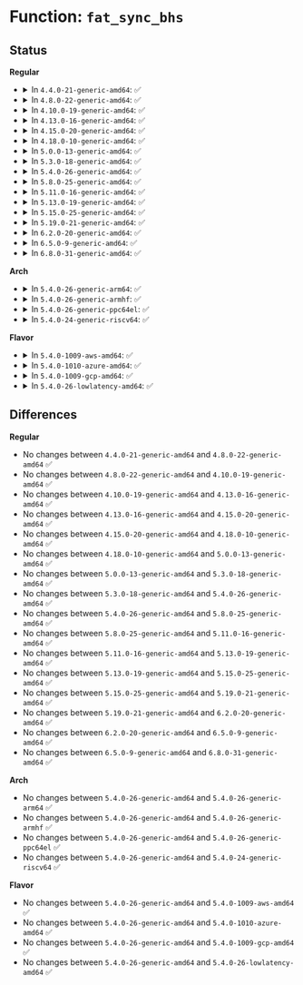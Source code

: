 # Function: <code>fat_sync_bhs</code>

## Status
<b>Regular</b>
<ul>
<li>
<details>
<summary>In <code>4.4.0-21-generic-amd64</code>: ✅</summary>

```c
int fat_sync_bhs(struct buffer_head * * bhs, int nr_bhs)
```

```json
{
  "name": "fat_sync_bhs",
  "collision_type": "Unique Global",
  "inline_type": "No",
  "funcs": [
    {
      "addr": 18446744071581984288,
      "name": "fat_sync_bhs",
      "external": true,
      "loc": "fs/fat/misc.c:265",
      "file": "fs/fat/misc.c",
      "inline": "seen, unknown",
      "caller_inline": [],
      "caller_func": [
        "fs/fat/dir.c:fat_add_entries",
        "fs/fat/fatent.c:fat_free_clusters",
        "fs/fat/fatent.c:fat_free_clusters",
        "fs/fat/fatent.c:fat_ent_write",
        "fs/fat/fatent.c:fat_alloc_clusters"
      ]
    }
  ],
  "symbols": [
    {
      "addr": 18446744071581984288,
      "name": "fat_sync_bhs",
      "section": ".text",
      "bind": "STB_GLOBAL",
      "size": 137
    }
  ]
}
```
</details>
</li>
<li>
<details>
<summary>In <code>4.8.0-22-generic-amd64</code>: ✅</summary>

```c
int fat_sync_bhs(struct buffer_head * * bhs, int nr_bhs)
```

```json
{
  "name": "fat_sync_bhs",
  "collision_type": "Unique Global",
  "inline_type": "No",
  "funcs": [
    {
      "addr": 18446744071582197280,
      "name": "fat_sync_bhs",
      "external": true,
      "loc": "fs/fat/misc.c:265",
      "file": "fs/fat/misc.c",
      "inline": "seen, unknown",
      "caller_inline": [],
      "caller_func": [
        "fs/fat/dir.c:fat_add_entries",
        "fs/fat/fatent.c:fat_free_clusters",
        "fs/fat/fatent.c:fat_free_clusters",
        "fs/fat/fatent.c:fat_alloc_clusters",
        "fs/fat/fatent.c:fat_ent_write"
      ]
    }
  ],
  "symbols": [
    {
      "addr": 18446744071582197280,
      "name": "fat_sync_bhs",
      "section": ".text",
      "bind": "STB_GLOBAL",
      "size": 134
    }
  ]
}
```
</details>
</li>
<li>
<details>
<summary>In <code>4.10.0-19-generic-amd64</code>: ✅</summary>

```c
int fat_sync_bhs(struct buffer_head * * bhs, int nr_bhs)
```

```json
{
  "name": "fat_sync_bhs",
  "collision_type": "Unique Global",
  "inline_type": "No",
  "funcs": [
    {
      "addr": 18446744071582286784,
      "name": "fat_sync_bhs",
      "external": true,
      "loc": "fs/fat/misc.c:265",
      "file": "fs/fat/misc.c",
      "inline": "seen, unknown",
      "caller_inline": [],
      "caller_func": [
        "fs/fat/dir.c:fat_add_entries",
        "fs/fat/fatent.c:fat_free_clusters",
        "fs/fat/fatent.c:fat_free_clusters",
        "fs/fat/fatent.c:fat_alloc_clusters",
        "fs/fat/fatent.c:fat_ent_write"
      ]
    }
  ],
  "symbols": [
    {
      "addr": 18446744071582286784,
      "name": "fat_sync_bhs",
      "section": ".text",
      "bind": "STB_GLOBAL",
      "size": 134
    }
  ]
}
```
</details>
</li>
<li>
<details>
<summary>In <code>4.13.0-16-generic-amd64</code>: ✅</summary>

```c
int fat_sync_bhs(struct buffer_head * * bhs, int nr_bhs)
```

```json
{
  "name": "fat_sync_bhs",
  "collision_type": "Unique Global",
  "inline_type": "No",
  "funcs": [
    {
      "addr": 18446744071582371280,
      "name": "fat_sync_bhs",
      "external": true,
      "loc": "fs/fat/misc.c:265",
      "file": "fs/fat/misc.c",
      "inline": "seen, unknown",
      "caller_inline": [],
      "caller_func": [
        "fs/fat/dir.c:fat_add_entries",
        "fs/fat/fatent.c:fat_free_clusters",
        "fs/fat/fatent.c:fat_free_clusters",
        "fs/fat/fatent.c:fat_alloc_clusters",
        "fs/fat/fatent.c:fat_ent_write"
      ]
    }
  ],
  "symbols": [
    {
      "addr": 18446744071582371280,
      "name": "fat_sync_bhs",
      "section": ".text",
      "bind": "STB_GLOBAL",
      "size": 146
    }
  ]
}
```
</details>
</li>
<li>
<details>
<summary>In <code>4.15.0-20-generic-amd64</code>: ✅</summary>

```c
int fat_sync_bhs(struct buffer_head * * bhs, int nr_bhs)
```

```json
{
  "name": "fat_sync_bhs",
  "collision_type": "Unique Global",
  "inline_type": "No",
  "funcs": [
    {
      "addr": 18446744071582522064,
      "name": "fat_sync_bhs",
      "external": true,
      "loc": "fs/fat/misc.c:265",
      "file": "fs/fat/misc.c",
      "inline": "seen, unknown",
      "caller_inline": [],
      "caller_func": [
        "fs/fat/dir.c:fat_add_entries",
        "fs/fat/fatent.c:fat_free_clusters",
        "fs/fat/fatent.c:fat_free_clusters",
        "fs/fat/fatent.c:fat_alloc_clusters",
        "fs/fat/fatent.c:fat_ent_write"
      ]
    }
  ],
  "symbols": [
    {
      "addr": 18446744071582522064,
      "name": "fat_sync_bhs",
      "section": ".text",
      "bind": "STB_GLOBAL",
      "size": 146
    }
  ]
}
```
</details>
</li>
<li>
<details>
<summary>In <code>4.18.0-10-generic-amd64</code>: ✅</summary>

```c
int fat_sync_bhs(struct buffer_head * * bhs, int nr_bhs)
```

```json
{
  "name": "fat_sync_bhs",
  "collision_type": "Unique Global",
  "inline_type": "No",
  "funcs": [
    {
      "addr": 18446744071582713424,
      "name": "fat_sync_bhs",
      "external": true,
      "loc": "fs/fat/misc.c:265",
      "file": "fs/fat/misc.c",
      "inline": "seen, unknown",
      "caller_inline": [],
      "caller_func": [
        "fs/fat/dir.c:fat_add_entries",
        "fs/fat/fatent.c:fat_free_clusters",
        "fs/fat/fatent.c:fat_free_clusters",
        "fs/fat/fatent.c:fat_alloc_clusters",
        "fs/fat/fatent.c:fat_ent_write"
      ]
    }
  ],
  "symbols": [
    {
      "addr": 18446744071582713424,
      "name": "fat_sync_bhs",
      "section": ".text",
      "bind": "STB_GLOBAL",
      "size": 136
    }
  ]
}
```
</details>
</li>
<li>
<details>
<summary>In <code>5.0.0-13-generic-amd64</code>: ✅</summary>

```c
int fat_sync_bhs(struct buffer_head * * bhs, int nr_bhs)
```

```json
{
  "name": "fat_sync_bhs",
  "collision_type": "Unique Global",
  "inline_type": "No",
  "funcs": [
    {
      "addr": 18446744071582817456,
      "name": "fat_sync_bhs",
      "external": true,
      "loc": "fs/fat/misc.c:343",
      "file": "fs/fat/misc.c",
      "inline": "seen, unknown",
      "caller_inline": [],
      "caller_func": [
        "fs/fat/dir.c:fat_add_entries",
        "fs/fat/fatent.c:fat_free_clusters",
        "fs/fat/fatent.c:fat_free_clusters",
        "fs/fat/fatent.c:fat_alloc_clusters",
        "fs/fat/fatent.c:fat_ent_write"
      ]
    }
  ],
  "symbols": [
    {
      "addr": 18446744071582817456,
      "name": "fat_sync_bhs",
      "section": ".text",
      "bind": "STB_GLOBAL",
      "size": 136
    }
  ]
}
```
</details>
</li>
<li>
<details>
<summary>In <code>5.3.0-18-generic-amd64</code>: ✅</summary>

```c
int fat_sync_bhs(struct buffer_head * * bhs, int nr_bhs)
```

```json
{
  "name": "fat_sync_bhs",
  "collision_type": "Unique Global",
  "inline_type": "No",
  "funcs": [
    {
      "addr": 18446744071582992432,
      "name": "fat_sync_bhs",
      "external": true,
      "loc": "fs/fat/misc.c:344",
      "file": "fs/fat/misc.c",
      "inline": "seen, unknown",
      "caller_inline": [],
      "caller_func": [
        "fs/fat/dir.c:fat_add_entries",
        "fs/fat/fatent.c:fat_free_clusters",
        "fs/fat/fatent.c:fat_free_clusters",
        "fs/fat/fatent.c:fat_alloc_clusters",
        "fs/fat/fatent.c:fat_ent_write"
      ]
    }
  ],
  "symbols": [
    {
      "addr": 18446744071582992432,
      "name": "fat_sync_bhs",
      "section": ".text",
      "bind": "STB_GLOBAL",
      "size": 136
    }
  ]
}
```
</details>
</li>
<li>
<details>
<summary>In <code>5.4.0-26-generic-amd64</code>: ✅</summary>

```c
int fat_sync_bhs(struct buffer_head * * bhs, int nr_bhs)
```

```json
{
  "name": "fat_sync_bhs",
  "collision_type": "Unique Global",
  "inline_type": "No",
  "funcs": [
    {
      "addr": 18446744071583098624,
      "name": "fat_sync_bhs",
      "external": true,
      "loc": "fs/fat/misc.c:344",
      "file": "fs/fat/misc.c",
      "inline": "seen, unknown",
      "caller_inline": [],
      "caller_func": [
        "fs/fat/dir.c:fat_add_entries",
        "fs/fat/fatent.c:fat_free_clusters",
        "fs/fat/fatent.c:fat_free_clusters",
        "fs/fat/fatent.c:fat_alloc_clusters",
        "fs/fat/fatent.c:fat_ent_write"
      ]
    }
  ],
  "symbols": [
    {
      "addr": 18446744071583098624,
      "name": "fat_sync_bhs",
      "section": ".text",
      "bind": "STB_GLOBAL",
      "size": 136
    }
  ]
}
```
</details>
</li>
<li>
<details>
<summary>In <code>5.8.0-25-generic-amd64</code>: ✅</summary>

```c
int fat_sync_bhs(struct buffer_head * * bhs, int nr_bhs)
```

```json
{
  "name": "fat_sync_bhs",
  "collision_type": "Unique Global",
  "inline_type": "No",
  "funcs": [
    {
      "addr": 18446744071583417584,
      "name": "fat_sync_bhs",
      "external": true,
      "loc": "fs/fat/misc.c:352",
      "file": "fs/fat/misc.c",
      "inline": "seen, unknown",
      "caller_inline": [],
      "caller_func": [
        "fs/fat/dir.c:fat_add_entries",
        "fs/fat/fatent.c:fat_free_clusters",
        "fs/fat/fatent.c:fat_free_clusters",
        "fs/fat/fatent.c:fat_alloc_clusters",
        "fs/fat/fatent.c:fat_ent_write"
      ]
    }
  ],
  "symbols": [
    {
      "addr": 18446744071583417584,
      "name": "fat_sync_bhs",
      "section": ".text",
      "bind": "STB_GLOBAL",
      "size": 136
    }
  ]
}
```
</details>
</li>
<li>
<details>
<summary>In <code>5.11.0-16-generic-amd64</code>: ✅</summary>

```c
int fat_sync_bhs(struct buffer_head * * bhs, int nr_bhs)
```

```json
{
  "name": "fat_sync_bhs",
  "collision_type": "Unique Global",
  "inline_type": "No",
  "funcs": [
    {
      "addr": 18446744071583532016,
      "name": "fat_sync_bhs",
      "external": true,
      "loc": "fs/fat/misc.c:352",
      "file": "fs/fat/misc.c",
      "inline": "seen, unknown",
      "caller_inline": [],
      "caller_func": [
        "fs/fat/dir.c:fat_add_entries",
        "fs/fat/fatent.c:fat_free_clusters",
        "fs/fat/fatent.c:fat_free_clusters",
        "fs/fat/fatent.c:fat_alloc_clusters",
        "fs/fat/fatent.c:fat_ent_write"
      ]
    }
  ],
  "symbols": [
    {
      "addr": 18446744071583532016,
      "name": "fat_sync_bhs",
      "section": ".text",
      "bind": "STB_GLOBAL",
      "size": 136
    }
  ]
}
```
</details>
</li>
<li>
<details>
<summary>In <code>5.13.0-19-generic-amd64</code>: ✅</summary>

```c
int fat_sync_bhs(struct buffer_head * * bhs, int nr_bhs)
```

```json
{
  "name": "fat_sync_bhs",
  "collision_type": "Unique Global",
  "inline_type": "No",
  "funcs": [
    {
      "addr": 18446744071583555168,
      "name": "fat_sync_bhs",
      "external": true,
      "loc": "fs/fat/misc.c:353",
      "file": "fs/fat/misc.c",
      "inline": "seen, unknown",
      "caller_inline": [],
      "caller_func": [
        "fs/fat/dir.c:fat_add_entries",
        "fs/fat/fatent.c:fat_free_clusters",
        "fs/fat/fatent.c:fat_free_clusters",
        "fs/fat/fatent.c:fat_alloc_clusters",
        "fs/fat/fatent.c:fat_ent_write"
      ]
    }
  ],
  "symbols": [
    {
      "addr": 18446744071583555168,
      "name": "fat_sync_bhs",
      "section": ".text",
      "bind": "STB_GLOBAL",
      "size": 136
    }
  ]
}
```
</details>
</li>
<li>
<details>
<summary>In <code>5.15.0-25-generic-amd64</code>: ✅</summary>

```c
int fat_sync_bhs(struct buffer_head * * bhs, int nr_bhs)
```

```json
{
  "name": "fat_sync_bhs",
  "collision_type": "Unique Global",
  "inline_type": "No",
  "funcs": [
    {
      "addr": 18446744071583913472,
      "name": "fat_sync_bhs",
      "external": true,
      "loc": "fs/fat/misc.c:356",
      "file": "fs/fat/misc.c",
      "inline": "seen, unknown",
      "caller_inline": [],
      "caller_func": [
        "fs/fat/dir.c:fat_add_entries",
        "fs/fat/fatent.c:fat_free_clusters",
        "fs/fat/fatent.c:fat_free_clusters",
        "fs/fat/fatent.c:fat_alloc_clusters",
        "fs/fat/fatent.c:fat_ent_write"
      ]
    }
  ],
  "symbols": [
    {
      "addr": 18446744071583913472,
      "name": "fat_sync_bhs",
      "section": ".text",
      "bind": "STB_GLOBAL",
      "size": 136
    }
  ]
}
```
</details>
</li>
<li>
<details>
<summary>In <code>5.19.0-21-generic-amd64</code>: ✅</summary>

```c
int fat_sync_bhs(struct buffer_head * * bhs, int nr_bhs)
```

```json
{
  "name": "fat_sync_bhs",
  "collision_type": "Unique Global",
  "inline_type": "No",
  "funcs": [
    {
      "addr": 18446744071584491232,
      "name": "fat_sync_bhs",
      "external": true,
      "loc": "fs/fat/misc.c:364",
      "file": "fs/fat/misc.c",
      "inline": "seen, unknown",
      "caller_inline": [],
      "caller_func": [
        "fs/fat/dir.c:fat_add_entries",
        "fs/fat/fatent.c:fat_free_clusters",
        "fs/fat/fatent.c:fat_free_clusters",
        "fs/fat/fatent.c:fat_alloc_clusters",
        "fs/fat/fatent.c:fat_ent_write"
      ]
    }
  ],
  "symbols": [
    {
      "addr": 18446744071584491232,
      "name": "fat_sync_bhs",
      "section": ".text",
      "bind": "STB_GLOBAL",
      "size": 143
    }
  ]
}
```
</details>
</li>
<li>
<details>
<summary>In <code>6.2.0-20-generic-amd64</code>: ✅</summary>

```c
int fat_sync_bhs(struct buffer_head * * bhs, int nr_bhs)
```

```json
{
  "name": "fat_sync_bhs",
  "collision_type": "Unique Global",
  "inline_type": "No",
  "funcs": [
    {
      "addr": 18446744071585157312,
      "name": "fat_sync_bhs",
      "external": true,
      "loc": "fs/fat/misc.c:364",
      "file": "fs/fat/misc.c",
      "inline": "seen, unknown",
      "caller_inline": [],
      "caller_func": [
        "fs/fat/dir.c:fat_add_entries",
        "fs/fat/fatent.c:fat_free_clusters",
        "fs/fat/fatent.c:fat_free_clusters",
        "fs/fat/fatent.c:fat_alloc_clusters",
        "fs/fat/fatent.c:fat_ent_write"
      ]
    }
  ],
  "symbols": [
    {
      "addr": 18446744071585157312,
      "name": "fat_sync_bhs",
      "section": ".text",
      "bind": "STB_GLOBAL",
      "size": 141
    }
  ]
}
```
</details>
</li>
<li>
<details>
<summary>In <code>6.5.0-9-generic-amd64</code>: ✅</summary>

```c
int fat_sync_bhs(struct buffer_head * * bhs, int nr_bhs)
```

```json
{
  "name": "fat_sync_bhs",
  "collision_type": "Unique Global",
  "inline_type": "No",
  "funcs": [
    {
      "addr": 18446744071585386448,
      "name": "fat_sync_bhs",
      "external": true,
      "loc": "fs/fat/misc.c:364",
      "file": "fs/fat/misc.c",
      "inline": "seen, unknown",
      "caller_inline": [],
      "caller_func": [
        "fs/fat/dir.c:fat_add_entries",
        "fs/fat/fatent.c:fat_free_clusters",
        "fs/fat/fatent.c:fat_free_clusters",
        "fs/fat/fatent.c:fat_alloc_clusters",
        "fs/fat/fatent.c:fat_ent_write"
      ]
    }
  ],
  "symbols": [
    {
      "addr": 18446744071585386448,
      "name": "fat_sync_bhs",
      "section": ".text",
      "bind": "STB_GLOBAL",
      "size": 141
    }
  ]
}
```
</details>
</li>
<li>
<details>
<summary>In <code>6.8.0-31-generic-amd64</code>: ✅</summary>

```c
int fat_sync_bhs(struct buffer_head * * bhs, int nr_bhs)
```

```json
{
  "name": "fat_sync_bhs",
  "collision_type": "Unique Global",
  "inline_type": "No",
  "funcs": [
    {
      "addr": 18446744071585621312,
      "name": "fat_sync_bhs",
      "external": true,
      "loc": "fs/fat/misc.c:362",
      "file": "fs/fat/misc.c",
      "inline": "seen, unknown",
      "caller_inline": [],
      "caller_func": [
        "fs/fat/dir.c:fat_add_entries",
        "fs/fat/fatent.c:fat_free_clusters",
        "fs/fat/fatent.c:fat_free_clusters",
        "fs/fat/fatent.c:fat_alloc_clusters",
        "fs/fat/fatent.c:fat_ent_write"
      ]
    }
  ],
  "symbols": [
    {
      "addr": 18446744071585621312,
      "name": "fat_sync_bhs",
      "section": ".text",
      "bind": "STB_GLOBAL",
      "size": 141
    }
  ]
}
```
</details>
</li>
</ul>
<b>Arch</b>
<ul>
<li>
<details>
<summary>In <code>5.4.0-26-generic-arm64</code>: ✅</summary>

```c
int fat_sync_bhs(struct buffer_head * * bhs, int nr_bhs)
```

```json
{
  "name": "fat_sync_bhs",
  "collision_type": "Unique Global",
  "inline_type": "No",
  "funcs": [
    {
      "addr": 18446603336494805792,
      "name": "fat_sync_bhs",
      "external": true,
      "loc": "fs/fat/misc.c:344",
      "file": "fs/fat/misc.c",
      "inline": "seen, unknown",
      "caller_inline": [],
      "caller_func": [
        "fs/fat/dir.c:fat_add_entries",
        "fs/fat/fatent.c:fat_free_clusters",
        "fs/fat/fatent.c:fat_free_clusters",
        "fs/fat/fatent.c:fat_alloc_clusters",
        "fs/fat/fatent.c:fat_ent_write"
      ]
    }
  ],
  "symbols": [
    {
      "addr": 18446603336494805792,
      "name": "fat_sync_bhs",
      "section": ".text",
      "bind": "STB_GLOBAL",
      "size": 204
    }
  ]
}
```
</details>
</li>
<li>
<details>
<summary>In <code>5.4.0-26-generic-armhf</code>: ✅</summary>

```c
int fat_sync_bhs(struct buffer_head * * bhs, int nr_bhs)
```

```json
{
  "name": "fat_sync_bhs",
  "collision_type": "Unique Global",
  "inline_type": "No",
  "funcs": [
    {
      "addr": 3228225108,
      "name": "fat_sync_bhs",
      "external": true,
      "loc": "fs/fat/misc.c:344",
      "file": "fs/fat/misc.c",
      "inline": "seen, unknown",
      "caller_inline": [],
      "caller_func": [
        "fs/fat/dir.c:fat_add_entries",
        "fs/fat/fatent.c:fat_free_clusters",
        "fs/fat/fatent.c:fat_free_clusters",
        "fs/fat/fatent.c:fat_alloc_clusters",
        "fs/fat/fatent.c:fat_ent_write"
      ]
    }
  ],
  "symbols": [
    {
      "addr": 3228225108,
      "name": "fat_sync_bhs",
      "section": ".text",
      "bind": "STB_GLOBAL",
      "size": 144
    }
  ]
}
```
</details>
</li>
<li>
<details>
<summary>In <code>5.4.0-26-generic-ppc64el</code>: ✅</summary>

```c
int fat_sync_bhs(struct buffer_head * * bhs, int nr_bhs)
```

```json
{
  "name": "fat_sync_bhs",
  "collision_type": "Unique Global",
  "inline_type": "No",
  "funcs": [
    {
      "addr": 13835058055288645024,
      "name": "fat_sync_bhs",
      "external": true,
      "loc": "fs/fat/misc.c:344",
      "file": "fs/fat/misc.c",
      "inline": "seen, unknown",
      "caller_inline": [],
      "caller_func": [
        "fs/fat/dir.c:fat_add_entries",
        "fs/fat/fatent.c:fat_free_clusters",
        "fs/fat/fatent.c:fat_free_clusters",
        "fs/fat/fatent.c:fat_alloc_clusters",
        "fs/fat/fatent.c:fat_ent_write"
      ]
    }
  ],
  "symbols": [
    {
      "addr": 13835058055288645024,
      "name": "fat_sync_bhs",
      "section": ".text",
      "bind": "STB_GLOBAL",
      "size": 260
    }
  ]
}
```
</details>
</li>
<li>
<details>
<summary>In <code>5.4.0-24-generic-riscv64</code>: ✅</summary>

```c
int fat_sync_bhs(struct buffer_head * * bhs, int nr_bhs)
```

```json
{
  "name": "fat_sync_bhs",
  "collision_type": "Unique Global",
  "inline_type": "No",
  "funcs": [
    {
      "addr": 18446743936274133824,
      "name": "fat_sync_bhs",
      "external": true,
      "loc": "fs/fat/misc.c:344",
      "file": "fs/fat/misc.c",
      "inline": "seen, unknown",
      "caller_inline": [],
      "caller_func": [
        "fs/fat/dir.c:fat_add_entries",
        "fs/fat/fatent.c:fat_free_clusters",
        "fs/fat/fatent.c:fat_free_clusters",
        "fs/fat/fatent.c:fat_alloc_clusters",
        "fs/fat/fatent.c:fat_ent_write"
      ]
    }
  ],
  "symbols": [
    {
      "addr": 18446743936274133824,
      "name": "fat_sync_bhs",
      "section": ".text",
      "bind": "STB_GLOBAL",
      "size": 146
    }
  ]
}
```
</details>
</li>
</ul>
<b>Flavor</b>
<ul>
<li>
<details>
<summary>In <code>5.4.0-1009-aws-amd64</code>: ✅</summary>

```c
int fat_sync_bhs(struct buffer_head * * bhs, int nr_bhs)
```

```json
{
  "name": "fat_sync_bhs",
  "collision_type": "Unique Global",
  "inline_type": "No",
  "funcs": [
    {
      "addr": 18446744071583067360,
      "name": "fat_sync_bhs",
      "external": true,
      "loc": "fs/fat/misc.c:344",
      "file": "fs/fat/misc.c",
      "inline": "seen, unknown",
      "caller_inline": [],
      "caller_func": [
        "fs/fat/dir.c:fat_add_entries",
        "fs/fat/fatent.c:fat_free_clusters",
        "fs/fat/fatent.c:fat_free_clusters",
        "fs/fat/fatent.c:fat_alloc_clusters",
        "fs/fat/fatent.c:fat_ent_write"
      ]
    }
  ],
  "symbols": [
    {
      "addr": 18446744071583067360,
      "name": "fat_sync_bhs",
      "section": ".text",
      "bind": "STB_GLOBAL",
      "size": 136
    }
  ]
}
```
</details>
</li>
<li>
<details>
<summary>In <code>5.4.0-1010-azure-amd64</code>: ✅</summary>

```c
int fat_sync_bhs(struct buffer_head * * bhs, int nr_bhs)
```

```json
{
  "name": "fat_sync_bhs",
  "collision_type": "Unique Global",
  "inline_type": "No",
  "funcs": [
    {
      "addr": 18446744071583004512,
      "name": "fat_sync_bhs",
      "external": true,
      "loc": "fs/fat/misc.c:344",
      "file": "fs/fat/misc.c",
      "inline": "seen, unknown",
      "caller_inline": [],
      "caller_func": [
        "fs/fat/dir.c:fat_add_entries",
        "fs/fat/fatent.c:fat_free_clusters",
        "fs/fat/fatent.c:fat_free_clusters",
        "fs/fat/fatent.c:fat_alloc_clusters",
        "fs/fat/fatent.c:fat_ent_write"
      ]
    }
  ],
  "symbols": [
    {
      "addr": 18446744071583004512,
      "name": "fat_sync_bhs",
      "section": ".text",
      "bind": "STB_GLOBAL",
      "size": 136
    }
  ]
}
```
</details>
</li>
<li>
<details>
<summary>In <code>5.4.0-1009-gcp-amd64</code>: ✅</summary>

```c
int fat_sync_bhs(struct buffer_head * * bhs, int nr_bhs)
```

```json
{
  "name": "fat_sync_bhs",
  "collision_type": "Unique Global",
  "inline_type": "No",
  "funcs": [
    {
      "addr": 18446744071583055968,
      "name": "fat_sync_bhs",
      "external": true,
      "loc": "fs/fat/misc.c:344",
      "file": "fs/fat/misc.c",
      "inline": "seen, unknown",
      "caller_inline": [],
      "caller_func": [
        "fs/fat/dir.c:fat_add_entries",
        "fs/fat/fatent.c:fat_free_clusters",
        "fs/fat/fatent.c:fat_free_clusters",
        "fs/fat/fatent.c:fat_alloc_clusters",
        "fs/fat/fatent.c:fat_ent_write"
      ]
    }
  ],
  "symbols": [
    {
      "addr": 18446744071583055968,
      "name": "fat_sync_bhs",
      "section": ".text",
      "bind": "STB_GLOBAL",
      "size": 136
    }
  ]
}
```
</details>
</li>
<li>
<details>
<summary>In <code>5.4.0-26-lowlatency-amd64</code>: ✅</summary>

```c
int fat_sync_bhs(struct buffer_head * * bhs, int nr_bhs)
```

```json
{
  "name": "fat_sync_bhs",
  "collision_type": "Unique Global",
  "inline_type": "No",
  "funcs": [
    {
      "addr": 18446744071583145168,
      "name": "fat_sync_bhs",
      "external": true,
      "loc": "fs/fat/misc.c:344",
      "file": "fs/fat/misc.c",
      "inline": "seen, unknown",
      "caller_inline": [],
      "caller_func": [
        "fs/fat/dir.c:fat_add_entries",
        "fs/fat/fatent.c:fat_free_clusters",
        "fs/fat/fatent.c:fat_free_clusters",
        "fs/fat/fatent.c:fat_alloc_clusters",
        "fs/fat/fatent.c:fat_ent_write"
      ]
    }
  ],
  "symbols": [
    {
      "addr": 18446744071583145168,
      "name": "fat_sync_bhs",
      "section": ".text",
      "bind": "STB_GLOBAL",
      "size": 123
    }
  ]
}
```
</details>
</li>
</ul>

## Differences
<b>Regular</b>
<ul>
<li>
No changes between <code>4.4.0-21-generic-amd64</code> and <code>4.8.0-22-generic-amd64</code> ✅
</li>
<li>
No changes between <code>4.8.0-22-generic-amd64</code> and <code>4.10.0-19-generic-amd64</code> ✅
</li>
<li>
No changes between <code>4.10.0-19-generic-amd64</code> and <code>4.13.0-16-generic-amd64</code> ✅
</li>
<li>
No changes between <code>4.13.0-16-generic-amd64</code> and <code>4.15.0-20-generic-amd64</code> ✅
</li>
<li>
No changes between <code>4.15.0-20-generic-amd64</code> and <code>4.18.0-10-generic-amd64</code> ✅
</li>
<li>
No changes between <code>4.18.0-10-generic-amd64</code> and <code>5.0.0-13-generic-amd64</code> ✅
</li>
<li>
No changes between <code>5.0.0-13-generic-amd64</code> and <code>5.3.0-18-generic-amd64</code> ✅
</li>
<li>
No changes between <code>5.3.0-18-generic-amd64</code> and <code>5.4.0-26-generic-amd64</code> ✅
</li>
<li>
No changes between <code>5.4.0-26-generic-amd64</code> and <code>5.8.0-25-generic-amd64</code> ✅
</li>
<li>
No changes between <code>5.8.0-25-generic-amd64</code> and <code>5.11.0-16-generic-amd64</code> ✅
</li>
<li>
No changes between <code>5.11.0-16-generic-amd64</code> and <code>5.13.0-19-generic-amd64</code> ✅
</li>
<li>
No changes between <code>5.13.0-19-generic-amd64</code> and <code>5.15.0-25-generic-amd64</code> ✅
</li>
<li>
No changes between <code>5.15.0-25-generic-amd64</code> and <code>5.19.0-21-generic-amd64</code> ✅
</li>
<li>
No changes between <code>5.19.0-21-generic-amd64</code> and <code>6.2.0-20-generic-amd64</code> ✅
</li>
<li>
No changes between <code>6.2.0-20-generic-amd64</code> and <code>6.5.0-9-generic-amd64</code> ✅
</li>
<li>
No changes between <code>6.5.0-9-generic-amd64</code> and <code>6.8.0-31-generic-amd64</code> ✅
</li>
</ul>
<b>Arch</b>
<ul>
<li>
No changes between <code>5.4.0-26-generic-amd64</code> and <code>5.4.0-26-generic-arm64</code> ✅
</li>
<li>
No changes between <code>5.4.0-26-generic-amd64</code> and <code>5.4.0-26-generic-armhf</code> ✅
</li>
<li>
No changes between <code>5.4.0-26-generic-amd64</code> and <code>5.4.0-26-generic-ppc64el</code> ✅
</li>
<li>
No changes between <code>5.4.0-26-generic-amd64</code> and <code>5.4.0-24-generic-riscv64</code> ✅
</li>
</ul>
<b>Flavor</b>
<ul>
<li>
No changes between <code>5.4.0-26-generic-amd64</code> and <code>5.4.0-1009-aws-amd64</code> ✅
</li>
<li>
No changes between <code>5.4.0-26-generic-amd64</code> and <code>5.4.0-1010-azure-amd64</code> ✅
</li>
<li>
No changes between <code>5.4.0-26-generic-amd64</code> and <code>5.4.0-1009-gcp-amd64</code> ✅
</li>
<li>
No changes between <code>5.4.0-26-generic-amd64</code> and <code>5.4.0-26-lowlatency-amd64</code> ✅
</li>
</ul>
